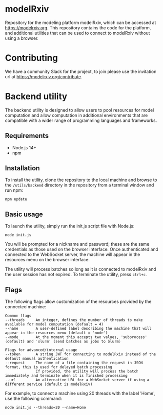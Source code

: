# modelRxiv

Repository for the modeling platform modelRxiv, which can be accessed at https://modelrxiv.org. This repository contains the code for the platform, and additional utilities that can be used to connect to modelRxiv without using a browser.

# Contributing

We have a community Slack for the project, to join please use the invitation url at https://modelrxiv.org/contribute.

# Backend utility

The backend utility is designed to allow users to pool resources for model computation and allow computation in additional environments that are compatible with a wider range of programming languages and frameworks.

## Requirements

* Node.js 14+
* npm

## Installation

To install the utility, clone the repository to the local machine and browse to the `/utils/backend` directory in the repository from a terminal window and run npm:

```
npm update
```

## Basic usage

To launch the utility, simply run the init.js script file with Node.js:

```
node init.js
```

You will be prompted for a nickname and password; these are the same credentials as those used on the browser interface. Once authenticated and connected to the WebSocket server, the machine will appear in the resources menu on the browser interface.

The utility will process batches so long as it is connected to modelRxiv and the user session has not expired. To terminate the utility, press `ctrl+c`.

## Flags

The following flags allow customization of the resources provided by the connected machine:

```
Common flags
--threads     An integer, defines the number of threads to make available for model computation (default = 4)
--name        A user-defined label describing the machine that will appear in the resources menu (default = 'node')
--mode        At the moment this accepts two values, 'subprocess' (default) and 'slurm' (send batches as jobs to Slurm)

Flags for advanced/internal usage
--token       A string JWT for connecting to modelRxiv instead of the default manual authentication
--request     The name of a file containing the request in JSON format, this is used for delayed batch processing
              If provided, the utility will process the batch immediately and terminate when it is finished processing
--url         An alternative URL for a WebSocket server if using a different service (default is modelRxiv)
```

For example, to connect a machine using 20 threads with the label 'Home', use the following command:

```
node init.js --threads=20 --name=Home
```
